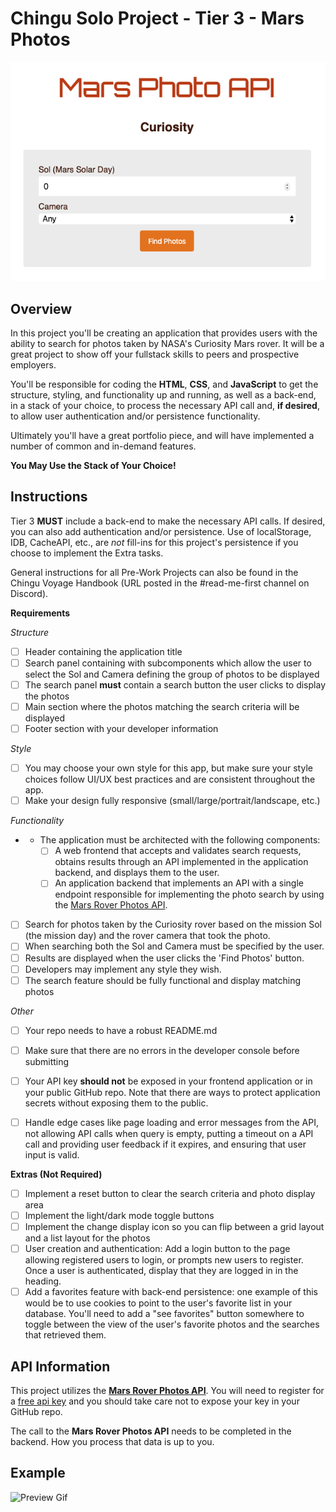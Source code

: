 # Chingu Solo Project - Tier 3 - Mars Photos

![Mars Photo ScreenShot](./assets/mars_photo_explorer.png)

## Overview ##

In this project you'll be creating an application that provides users with the ability to search for photos taken by NASA's Curiosity Mars rover. It will be a great project to show off your fullstack skills to peers and prospective employers.

You'll be responsible for coding the **HTML**, **CSS**, and **JavaScript** to get the structure, styling, and functionality up and running, as well as a back-end, in a stack of your choice, to process the necessary API call and, **if desired**, to allow user authentication and/or persistence functionality.

Ultimately you'll have a great portfolio piece, and will have implemented a number of common and in-demand features.

**You May Use the Stack of Your Choice!**

## Instructions ##

Tier 3 **MUST** include a back-end to make the necessary API calls. If desired, you can also add authentication and/or persistence. Use of localStorage, IDB, CacheAPI, etc., are *not* fill-ins for this project's persistence if you choose to implement the Extra tasks.

General instructions for all Pre-Work Projects can also be found in the Chingu Voyage Handbook (URL posted in the #read-me-first channel on Discord).

**Requirements**

*Structure*
- [ ] Header containing the application title
- [ ] Search panel containing with subcomponents which allow the user to
select the Sol and Camera defining the group of photos to be displayed
- [ ] The search panel **must** contain a search button the user clicks to
display the photos
- [ ] Main section where the photos matching the search criteria will be displayed
- [ ] Footer section with your developer information

*Style*
- [ ] You may choose your own style for this app, but make sure your style choices
follow UI/UX best practices and are consistent throughout the app.
- [ ] Make your design fully responsive (small/large/portrait/landscape, etc.)

*Functionality*
- - The application must be architected with the following components:
    - [ ] A web frontend that accepts and validates search requests, obtains 
    results through an API implemented in the application backend, and displays 
    them to the user.
    - [ ] An application backend that implements an API with a single endpoint responsible for implementing the photo search by using the [Mars Rover Photos API](https://api.nasa.gov/api.html#SSC).
- [ ] Search for photos taken by the Curiosity rover based on the mission Sol (the mission day) and the rover camera that took the photo.
- [ ] When searching both the Sol and Camera must be specified by the user.
- [ ] Results are displayed when the user clicks the 'Find Photos' button. 
- [ ] Developers may implement any style they wish.
- [ ] The search feature should be fully functional and display matching photos

*Other*
- [ ] Your repo needs to have a robust README.md
- [ ] Make sure that there are no errors in the developer console before submitting
- [ ] Your API key **should not** be exposed in your frontend application or
in your public GitHub repo. Note that there are ways to protect application 
secrets without exposing them to the public.
- [ ] Handle edge cases like page loading and error messages from the API, not 
allowing API calls when query is empty, putting a timeout on a API call and 
providing user feedback if it expires, and ensuring that user input is valid.


**Extras (Not Required)**

- [ ] Implement a reset button to clear the search criteria and photo display area
- [ ] Implement the light/dark mode toggle buttons
- [ ] Implement the change display icon so you can flip between a grid layout 
and a list layout for the photos
- [ ] User creation and authentication: Add a login button to the page  
allowing registered users to login, or prompts new users to register. Once a 
user is authenticated, display that they are logged in in the heading.
- [ ] Add a favorites feature with back-end persistence: one example of this 
would be to use cookies to point to the user's favorite list in your database. 
You'll need to add a "see favorites" button somewhere to toggle between the 
view of the user's favorite photos and the searches that retrieved them.

## API Information ##

This project utilizes the [**Mars Rover Photos API**](https://api.nasa.gov/api.html#SSC). 
You will need to register for a [free api key](https://api.nasa.gov/index.html#apply-for-an-api-key) 
and you should take care not to expose your key in your GitHub repo.

The call to the **Mars Rover Photos API** needs to be completed in the 
backend. How you process that data is up to you.

## Example ##

![Preview Gif](./assets/Mars_photo_explorer.gif)